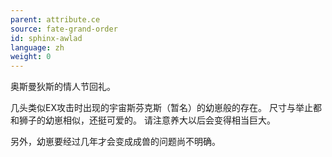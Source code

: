 ```yaml
---
parent: attribute.ce
source: fate-grand-order
id: sphinx-awlad
language: zh
weight: 0
---
```


奥斯曼狄斯的情人节回礼。

几头类似EX攻击时出现的宇宙斯芬克斯（暂名）的幼崽般的存在。
尺寸与举止都和狮子的幼崽相似，还挺可爱的。
请注意养大以后会变得相当巨大。

另外，幼崽要经过几年才会变成成兽的问题尚不明确。
